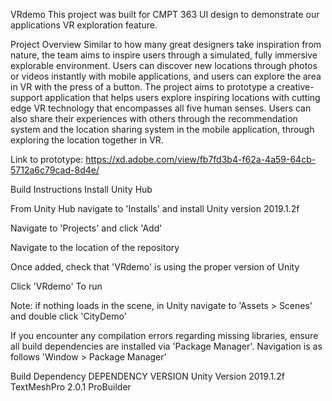 VRdemo
This project was built for CMPT 363 UI design to demonstrate our applications VR exploration feature.

Project Overview
Similar to how many great designers take inspiration from nature, the team aims to inspire users through a simulated, fully immersive explorable environment. Users can discover new locations through photos or videos instantly with mobile applications, and users can explore the area in VR with the press of a button. The project aims to prototype a creative-support application that helps users explore inspiring locations with cutting edge VR technology that encompasses all five human senses. Users can also share their experiences with others through the recommendation system and the location sharing system in the mobile application, through exploring the location together in VR.

Link to prototype: https://xd.adobe.com/view/fb7fd3b4-f62a-4a59-64cb-5712a6c79cad-8d4e/

Build Instructions
Install Unity Hub

From Unity Hub navigate to 'Installs' and install Unity version 2019.1.2f

Navigate to 'Projects' and click 'Add'

Navigate to the location of the repository

Once added, check that 'VRdemo' is using the proper version of Unity

Click 'VRdemo' To run

Note: if nothing loads in the scene, in Unity navigate to 'Assets > Scenes' and double click 'CityDemo'

If you encounter any compilation errors regarding missing libraries, ensure all build dependencies are installed via 'Package Manager'. Navigation is as follows 'Window > Package Manager'

Build Dependency
DEPENDENCY	VERSION
Unity Version	2019.1.2f
TextMeshPro	2.0.1
ProBuilder